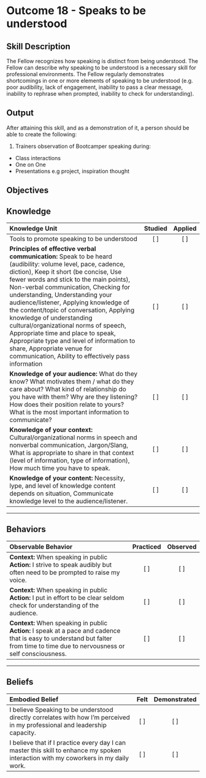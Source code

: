 # Outcome 18 - Speaks to be understood

**Skill Description**
----------
The Fellow recognizes how speaking is distinct from being understood. The Fellow can describe why speaking to be understood is a necessary skill for professional environments. The Fellow regularly demonstrates shortcomings in one or more elements of speaking to be understood (e.g. poor audibility, lack of engagement, inability to pass a clear message, inability to rephrase when prompted, inability to check for understanding).


**Output**
----------
After attaining this skill, and as a demonstration of it, a person should be able to create the following:

1. Trainers observation of Bootcamper speaking during:
  - Class interactions
  - One on One
  - Presentations e.g project, inspiration thought


**Objectives**
----------

## **Knowledge**


| Knowledge Unit   |      Studied      | Applied |
|:-------------|:------------------:|:--------:|
| Tools to promote speaking to be understood | [ ] |    [ ] |
| **Principles of effective verbal communication:** Speak to be heard (audibility: volume level, pace, cadence, diction), Keep it short (be concise, Use fewer words and stick to the main points), Non-verbal communication, Checking for understanding, Understanding your audience/listener, Applying knowledge of the content/topic of conversation, Applying knowledge of understanding cultural/organizational norms of speech, Appropriate time and place to speak, Appropriate type and level of information to share, Appropriate venue for communication, Ability to effectively pass information | [ ] |    [ ] |
| **Knowledge of your audience:** What do they know? What motivates them / what do they care about? What kind of relationship do you have with them? Why are they listening? How does their position relate to yours? What is the most important information to communicate? | [ ] |    [ ] |
| **Knowledge of your context:** Cultural/organizational norms in speech and nonverbal communication, Jargon/Slang, What is appropriate to share in that context (level of information, type of information), How much time you have to speak. | [ ] |    [ ] |
| **Knowledge of your content:** Necessity, lype, and level of knowledge content depends on situation, Communicate knowledge level to the audience/listener. | [ ] |    [ ] |


----------


## **Behaviors**


| Observable Behavior   |      Practiced      | Observed |
|:-------------|:------------------:|:--------:|
| **Context:**  When speaking in public **Action:** I strive to speak audibly but  often need to be prompted to raise my voice. | [ ] |    [ ] |
| **Context:**  When speaking in public **Action:** I put in effort to be clear seldom check for understanding of the audience. | [ ] |    [ ] |
| **Context:**  When speaking in public **Action:** I speak at a pace and cadence that is easy to understand but  falter from time to time  due to nervousness or self consciousness. | [ ] |    [ ] |

----------


## **Beliefs**


| Embodied Belief   |      Felt      | Demonstrated |
|:-------------|:------------------:|:--------:|
| I believe Speaking to be understood directly correlates with how I’m perceived  in my professional and leadership capacity. |   [ ]   |   [ ] |
| I believe that if I practice every day I can master this skill to enhance my spoken interaction with my coworkers in my daily work. |   [ ]   |   [ ] |
